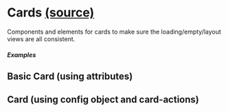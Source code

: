 Cards [(source)](https://github.com/bullhorn/novo-elements/blob/master/projects/novo-elements/src/elements/card)
=========================================================================================

Components and elements for cards to make sure the loading/empty/layout views are all consistent.

##### Examples

## Basic Card (using attributes)

<code-example example="basic-card"></code-example>


## Card (using config object and card\-actions)

<code-example example="card-config"></code-example>

